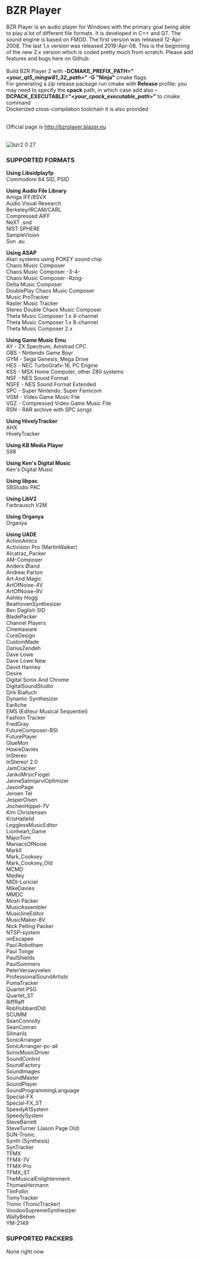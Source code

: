 <h1>BZR Player</h1>
BZR Player is an audio player for Windows with the primary goal being able to play a lot of different file formats. It is developed in C++ and QT. The sound engine is based on FMOD. The first version was released 12-Apr-2008. The last 1.x version was released 2019-Apr-08. This is the beginning of the new 2.x version which is coded pretty much from scratch. Please add features and bugs here on Github.<br/><br/>
Build BZR Player 2 with <strong>-DCMAKE_PREFIX_PATH="&lt;<em>your_qt5_mingw81_32_path</em>&gt;" -G "Ninja"</strong> cmake flags.
<br/>
For generating a zip release package run cmake with <strong>Release</strong> profile: you may need to specify the <strong>cpack</strong> path, in which case add also <strong>-DCPACK_EXECUTABLE="&lt;<em>your_cpack_executable_path</em>&gt;"</strong> to cmake command
<br/>
Dockerized cross-compilation toolchain it is also provided
<br/><br/>

Official page is http://bzrplayer.blazer.nu
<br/>
<br/>

![bzr2 0 27](https://user-images.githubusercontent.com/10993634/201359947-2633341d-9ff6-4a59-bb9e-ce1794df9cba.png)

<h3>SUPPORTED FORMATS</h3>

<b>Using Libsidplayfp</b><br/>
Commodore 64 SID, PSID<br/>

<b>Using Audio File Library</b><br/>
Amiga IFF/8SVX<br/>
Audio Visual Research<br/>
Berkeley/IRCAM/CARL<br/>
Compressed AIFF<br/>
NeXT .snd<br/>
NIST SPHERE<br/>
SampleVision<br/>
Sun .au<br/>

<b>Using ASAP</b><br/>
Atari systems using POKEY sound chip<br/>
Chaos Music Composer<br/>
Chaos Music Composer -3-4-<br/>
Chaos Music Composer -Rzog-<br/>
Delta Music Composer<br/>
DoublePlay Chaos Music Composer<br/>
Music ProTracker<br/>
Raster Music Tracker<br/>
Stereo Double Chaos Music Composer<br/>
Theta Music Composer 1.x 4-channel<br/>
Theta Music Composer 1.x 8-channel<br/>
Theta Music Composer 2.x<br/>

<b>Using Game Music Emu</b><br/>
AY - ZX Spectrum, Amstrad CPC<br/>
GBS - Nintendo Game Boyr<br/>
GYM - Sega Genesis, Mega Drive<br/>
HES - NEC TurboGrafx-16, PC Engine<br/>
KSS - MSX Home Computer, other Z80 systems<br/>
NSF - NES Sound Format<br/>
NSFE - NES Sound Format Extended<br/>
SPC - Super Nintendo, Super Famicom<br/>
VGM - Video Game Music File<br/>
VGZ - Compressed Video Game Music File<br/>
RSN - RAR archive with SPC songs<br/>

<b>Using HivelyTracker</b><br/>
AHX<br/>
HivelyTracker<br/>

<b>Using KB Media Player</b><br/>
S98

<b>Using Ken's Digital Music</b><br/>
Ken's Digital Music

<b>Using libpac</b><br/>
SBStudio PAC

<b>Using LibV2</b><br/>
Farbrausch V2M

<b>Using Organya</b><br/>
Organya<br/>

<b>Using UADE</b><br/>
ActionAmics<br/>
Activision Pro (MartinWalker)<br/>
Alcatraz_Packer<br/>
AM-Composer<br/>
Anders Øland<br/>
Andrew Parton<br/>
Art And Magic<br/>
ArtOfNoise-4V<br/>
ArtOfNoise-8V<br/>
Ashley Hogg<br/>
BeathovenSynthesizer<br/>
Ben Daglish SID<br/>
BladePacker<br/>
Channel Players<br/>
Cinemaware<br/>
CoreDesign<br/>
CustomMade<br/>
DariusZendeh<br/>
Dave Lowe<br/>
Dave Lowe New<br/>
David Hanney<br/>
Desire<br/>
Digital Sonix And Chrome<br/>
DigitalSoundStudio<br/>
Dirk Bialluch<br/>
Dynamic Synthesizer<br/>
EarAche<br/>
EMS (Editeur Musical Sequentiel)<br/>
Fashion Tracker<br/>
FredGray<br/>
FutureComposer-BSI<br/>
FuturePlayer<br/>
GlueMon<br/>
HowieDavies<br/>
InStereo<br/>
InStereo! 2.0<br/>
JamCracker<br/>
JankoMrsicFlogel<br/>
JanneSalmijarviOptimizer<br/>
JasonPage<br/>
Jeroen Tel<br/>
JesperOlsen<br/>
JochenHippel-7V<br/>
Kim Christensen<br/>
KrisHatlelid<br/>
LegglessMusicEditor<br/>
Lionheart_Game<br/>
MajorTom<br/>
ManiacsOfNoise<br/>
MarkII<br/>
Mark_Cooksey<br/>
Mark_Cooksey_Old<br/>
MCMD<br/>
Medley<br/>
MIDI-Loriciel<br/>
MikeDavies<br/>
MMDC<br/>
Mosh Packer<br/>
MusicAssembler<br/>
MusiclineEditor<br/>
MusicMaker-8V<br/>
Nick Pelling Packer<br/>
NTSP-system<br/>
onEscapee<br/>
Paul Robotham<br/>
Paul Tonge<br/>
PaulShields<br/>
PaulSummers<br/>
PeterVerswyvelen<br/>
ProfessionalSoundArtists<br/>
PumaTracker<br/>
Quartet PSG<br/>
Quartet_ST<br/>
RiffRaff<br/>
RobHubbardOld<br/>
SCUMM<br/>
SeanConnolly<br/>
SeanConran<br/>
Silmarils<br/>
SonicArranger<br/>
SonicArranger-pc-all<br/>
SonixMusicDriver<br/>
SoundControl<br/>
SoundFactory<br/>
SoundImages<br/>
SoundMaster<br/>
SoundPlayer<br/>
SoundProgrammingLanguage<br/>
Special-FX<br/>
Special-FX_ST<br/>
SpeedyA1System<br/>
SpeedySystem<br/>
SteveBarrett<br/>
SteveTurner (Jason Page Old)<br/>
SUN-Tronic<br/>
Synth (Synthesis)<br/>
SynTracker<br/>
TFMX<br/>
TFMX-7V<br/>
TFMX-Pro<br/>
TFMX_ST<br/>
TheMusicalEnlightenment<br/>
ThomasHermann<br/>
TimFollin<br/>
TomyTracker<br/>
Tronic (TronicTracker)<br/>
VoodooSupremeSynthesizer<br/>
WallyBeben<br/>
YM-2149<br/>

<h3>SUPPORTED PACKERS</h3>
None right now
